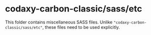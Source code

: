 # codaxy-carbon-classic/sass/etc

This folder contains miscellaneous SASS files. Unlike `"codaxy-carbon-classic/sass/etc"`, these files
need to be used explicitly.
